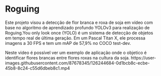# Roguing
<p>Este projeto visou a detecção de flor branca e roxa de soja em vídeo com base no algoritmo de aprendizado profundo YOLOv3 para realização de Roguing.You only look once (YOLO) é um sistema de detecção de objetos em tempo real de última geração. Em um Pascal Titan X, ele processa imagens a 30 FPS e tem um mAP de 57,9% no COCO test-dev.</p>
Neste video é possível ver um exemplo de aplicação onde o objetico é identificar flores brancas entre flores roxas na cultura da soja.
https://user-images.githubusercontent.com/87678345/126244684-0d1bcb8c-ecbe-45b8-8c24-c55d6dbeb8c1.mp4

